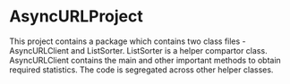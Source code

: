 AsyncURLProject
===============
This project contains a package which contains two class files - AsyncURLClient and ListSorter. 
ListSorter is a helper compartor class. AsyncURLClient contains the main and other important methods to obtain required statistics. 
The code is segregated across other helper classes.
